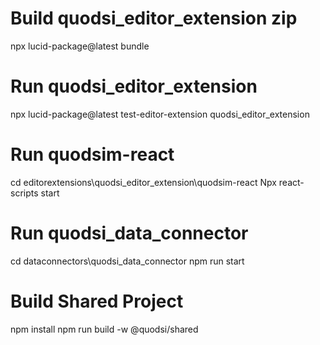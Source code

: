 
# Build quodsi_editor_extension zip
npx lucid-package@latest bundle

# Run quodsi_editor_extension
npx lucid-package@latest test-editor-extension quodsi_editor_extension
# Run quodsim-react
cd editorextensions\quodsi_editor_extension\quodsim-react
Npx react-scripts start
# Run quodsi_data_connector
cd dataconnectors\quodsi_data_connector
npm run start


# Build Shared Project
npm install
npm run build -w @quodsi/shared

